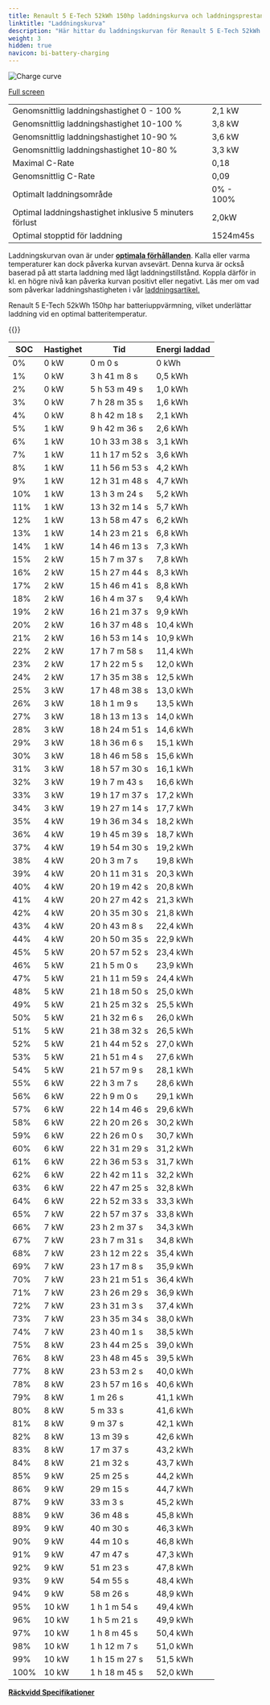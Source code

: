 ```yaml
---
title: Renault 5 E-Tech 52kWh 150hp laddningskurva och laddningsprestanda
linktitle: "Laddningskurva"
description: "Här hittar du laddningskurvan för Renault 5 E-Tech 52kWh 150hp."
weight: 3
hidden: true
navicon: bi-battery-charging
---
```

<!-- markdownlint-disable MD033 -->
<img src="../chargingcurve.svg" alt="Charge curve" class="img-fluid">

[Full screen](../chargingcurve.svg)


<table class="table table-striped border">
<tbody>
<tr>
<td>Genomsnittlig laddningshastighet 0 - 100 %</td><td>2,1 kW</td>
</tr>
<tr>
<td>Genomsnittlig laddningshastighet 10-100 %</td><td>3,8 kW</td>
</tr>
<tr>
<td>Genomsnittlig laddningshastighet 10-90 %</td><td>3,6 kW</td>
</tr>
<tr>
<td>Genomsnittlig laddningshastighet 10-80 %</td><td>3,3 kW</td>
</tr>
<tr>
<td>Maximal C-Rate</td><td>0,18</td>
</tr>
<tr>
<td>Genomsnittlig C-Rate</td><td>0,09</td>
</tr>
<tr>
<td>Optimalt laddningsområde</td><td>0% - 100%</td>
</tr>
<tr>
<td>Optimal laddningshastighet inklusive 5 minuters förlust</td><td>2,0kW</td>
</tr>
<tr>
<td>Optimal stopptid för laddning</td><td>1524m45s</td>
</tr>
</tbody>
</table>


Laddningskurvan ovan är under **[optimala förhållanden](../../../../../technology/battery/charging/#temperatur)**. Kalla eller varma temperaturer kan dock påverka kurvan avsevärt. Denna kurva är också baserad på att starta laddning med lågt laddningstillstånd. Koppla därför in kl. en högre nivå kan påverka kurvan positivt eller negativt. Läs mer om vad som påverkar laddningshastigheten i vår [laddningsartikel.](../../../../../technology/battery/charging/)


Renault 5 E-Tech 52kWh 150hp har batteriuppvärmning, vilket underlättar laddning vid en optimal batteritemperatur.


{{<evkxdisplayaddarticle />}}
<table class="table table-striped border">
<thead>
<tr><th>SOC</th><th>Hastighet</th><th>Tid</th><th>Energi laddad</th></tr>
</thead>
<tbody>
<tr>
<td>0%</td><td>0 kW</td><td> 0 m 0 s </td><td>0 kWh </td>
</tr>
<tr>
<td>1%</td><td>0 kW</td><td>3 h 41 m 8 s </td><td>0,5 kWh </td>
</tr>
<tr>
<td>2%</td><td>0 kW</td><td>5 h 53 m 49 s </td><td>1,0 kWh </td>
</tr>
<tr>
<td>3%</td><td>0 kW</td><td>7 h 28 m 35 s </td><td>1,6 kWh </td>
</tr>
<tr>
<td>4%</td><td>0 kW</td><td>8 h 42 m 18 s </td><td>2,1 kWh </td>
</tr>
<tr>
<td>5%</td><td>1 kW</td><td>9 h 42 m 36 s </td><td>2,6 kWh </td>
</tr>
<tr>
<td>6%</td><td>1 kW</td><td>10 h 33 m 38 s </td><td>3,1 kWh </td>
</tr>
<tr>
<td>7%</td><td>1 kW</td><td>11 h 17 m 52 s </td><td>3,6 kWh </td>
</tr>
<tr>
<td>8%</td><td>1 kW</td><td>11 h 56 m 53 s </td><td>4,2 kWh </td>
</tr>
<tr>
<td>9%</td><td>1 kW</td><td>12 h 31 m 48 s </td><td>4,7 kWh </td>
</tr>
<tr>
<td>10%</td><td>1 kW</td><td>13 h 3 m 24 s </td><td>5,2 kWh </td>
</tr>
<tr>
<td>11%</td><td>1 kW</td><td>13 h 32 m 14 s </td><td>5,7 kWh </td>
</tr>
<tr>
<td>12%</td><td>1 kW</td><td>13 h 58 m 47 s </td><td>6,2 kWh </td>
</tr>
<tr>
<td>13%</td><td>1 kW</td><td>14 h 23 m 21 s </td><td>6,8 kWh </td>
</tr>
<tr>
<td>14%</td><td>1 kW</td><td>14 h 46 m 13 s </td><td>7,3 kWh </td>
</tr>
<tr>
<td>15%</td><td>2 kW</td><td>15 h 7 m 37 s </td><td>7,8 kWh </td>
</tr>
<tr>
<td>16%</td><td>2 kW</td><td>15 h 27 m 44 s </td><td>8,3 kWh </td>
</tr>
<tr>
<td>17%</td><td>2 kW</td><td>15 h 46 m 41 s </td><td>8,8 kWh </td>
</tr>
<tr>
<td>18%</td><td>2 kW</td><td>16 h 4 m 37 s </td><td>9,4 kWh </td>
</tr>
<tr>
<td>19%</td><td>2 kW</td><td>16 h 21 m 37 s </td><td>9,9 kWh </td>
</tr>
<tr>
<td>20%</td><td>2 kW</td><td>16 h 37 m 48 s </td><td>10,4 kWh </td>
</tr>
<tr>
<td>21%</td><td>2 kW</td><td>16 h 53 m 14 s </td><td>10,9 kWh </td>
</tr>
<tr>
<td>22%</td><td>2 kW</td><td>17 h 7 m 58 s </td><td>11,4 kWh </td>
</tr>
<tr>
<td>23%</td><td>2 kW</td><td>17 h 22 m 5 s </td><td>12,0 kWh </td>
</tr>
<tr>
<td>24%</td><td>2 kW</td><td>17 h 35 m 38 s </td><td>12,5 kWh </td>
</tr>
<tr>
<td>25%</td><td>3 kW</td><td>17 h 48 m 38 s </td><td>13,0 kWh </td>
</tr>
<tr>
<td>26%</td><td>3 kW</td><td>18 h 1 m 9 s </td><td>13,5 kWh </td>
</tr>
<tr>
<td>27%</td><td>3 kW</td><td>18 h 13 m 13 s </td><td>14,0 kWh </td>
</tr>
<tr>
<td>28%</td><td>3 kW</td><td>18 h 24 m 51 s </td><td>14,6 kWh </td>
</tr>
<tr>
<td>29%</td><td>3 kW</td><td>18 h 36 m 6 s </td><td>15,1 kWh </td>
</tr>
<tr>
<td>30%</td><td>3 kW</td><td>18 h 46 m 58 s </td><td>15,6 kWh </td>
</tr>
<tr>
<td>31%</td><td>3 kW</td><td>18 h 57 m 30 s </td><td>16,1 kWh </td>
</tr>
<tr>
<td>32%</td><td>3 kW</td><td>19 h 7 m 43 s </td><td>16,6 kWh </td>
</tr>
<tr>
<td>33%</td><td>3 kW</td><td>19 h 17 m 37 s </td><td>17,2 kWh </td>
</tr>
<tr>
<td>34%</td><td>3 kW</td><td>19 h 27 m 14 s </td><td>17,7 kWh </td>
</tr>
<tr>
<td>35%</td><td>4 kW</td><td>19 h 36 m 34 s </td><td>18,2 kWh </td>
</tr>
<tr>
<td>36%</td><td>4 kW</td><td>19 h 45 m 39 s </td><td>18,7 kWh </td>
</tr>
<tr>
<td>37%</td><td>4 kW</td><td>19 h 54 m 30 s </td><td>19,2 kWh </td>
</tr>
<tr>
<td>38%</td><td>4 kW</td><td>20 h 3 m 7 s </td><td>19,8 kWh </td>
</tr>
<tr>
<td>39%</td><td>4 kW</td><td>20 h 11 m 31 s </td><td>20,3 kWh </td>
</tr>
<tr>
<td>40%</td><td>4 kW</td><td>20 h 19 m 42 s </td><td>20,8 kWh </td>
</tr>
<tr>
<td>41%</td><td>4 kW</td><td>20 h 27 m 42 s </td><td>21,3 kWh </td>
</tr>
<tr>
<td>42%</td><td>4 kW</td><td>20 h 35 m 30 s </td><td>21,8 kWh </td>
</tr>
<tr>
<td>43%</td><td>4 kW</td><td>20 h 43 m 8 s </td><td>22,4 kWh </td>
</tr>
<tr>
<td>44%</td><td>4 kW</td><td>20 h 50 m 35 s </td><td>22,9 kWh </td>
</tr>
<tr>
<td>45%</td><td>5 kW</td><td>20 h 57 m 52 s </td><td>23,4 kWh </td>
</tr>
<tr>
<td>46%</td><td>5 kW</td><td>21 h 5 m 0 s </td><td>23,9 kWh </td>
</tr>
<tr>
<td>47%</td><td>5 kW</td><td>21 h 11 m 59 s </td><td>24,4 kWh </td>
</tr>
<tr>
<td>48%</td><td>5 kW</td><td>21 h 18 m 50 s </td><td>25,0 kWh </td>
</tr>
<tr>
<td>49%</td><td>5 kW</td><td>21 h 25 m 32 s </td><td>25,5 kWh </td>
</tr>
<tr>
<td>50%</td><td>5 kW</td><td>21 h 32 m 6 s </td><td>26,0 kWh </td>
</tr>
<tr>
<td>51%</td><td>5 kW</td><td>21 h 38 m 32 s </td><td>26,5 kWh </td>
</tr>
<tr>
<td>52%</td><td>5 kW</td><td>21 h 44 m 52 s </td><td>27,0 kWh </td>
</tr>
<tr>
<td>53%</td><td>5 kW</td><td>21 h 51 m 4 s </td><td>27,6 kWh </td>
</tr>
<tr>
<td>54%</td><td>5 kW</td><td>21 h 57 m 9 s </td><td>28,1 kWh </td>
</tr>
<tr>
<td>55%</td><td>6 kW</td><td>22 h 3 m 7 s </td><td>28,6 kWh </td>
</tr>
<tr>
<td>56%</td><td>6 kW</td><td>22 h 9 m 0 s </td><td>29,1 kWh </td>
</tr>
<tr>
<td>57%</td><td>6 kW</td><td>22 h 14 m 46 s </td><td>29,6 kWh </td>
</tr>
<tr>
<td>58%</td><td>6 kW</td><td>22 h 20 m 26 s </td><td>30,2 kWh </td>
</tr>
<tr>
<td>59%</td><td>6 kW</td><td>22 h 26 m 0 s </td><td>30,7 kWh </td>
</tr>
<tr>
<td>60%</td><td>6 kW</td><td>22 h 31 m 29 s </td><td>31,2 kWh </td>
</tr>
<tr>
<td>61%</td><td>6 kW</td><td>22 h 36 m 53 s </td><td>31,7 kWh </td>
</tr>
<tr>
<td>62%</td><td>6 kW</td><td>22 h 42 m 11 s </td><td>32,2 kWh </td>
</tr>
<tr>
<td>63%</td><td>6 kW</td><td>22 h 47 m 25 s </td><td>32,8 kWh </td>
</tr>
<tr>
<td>64%</td><td>6 kW</td><td>22 h 52 m 33 s </td><td>33,3 kWh </td>
</tr>
<tr>
<td>65%</td><td>7 kW</td><td>22 h 57 m 37 s </td><td>33,8 kWh </td>
</tr>
<tr>
<td>66%</td><td>7 kW</td><td>23 h 2 m 37 s </td><td>34,3 kWh </td>
</tr>
<tr>
<td>67%</td><td>7 kW</td><td>23 h 7 m 31 s </td><td>34,8 kWh </td>
</tr>
<tr>
<td>68%</td><td>7 kW</td><td>23 h 12 m 22 s </td><td>35,4 kWh </td>
</tr>
<tr>
<td>69%</td><td>7 kW</td><td>23 h 17 m 8 s </td><td>35,9 kWh </td>
</tr>
<tr>
<td>70%</td><td>7 kW</td><td>23 h 21 m 51 s </td><td>36,4 kWh </td>
</tr>
<tr>
<td>71%</td><td>7 kW</td><td>23 h 26 m 29 s </td><td>36,9 kWh </td>
</tr>
<tr>
<td>72%</td><td>7 kW</td><td>23 h 31 m 3 s </td><td>37,4 kWh </td>
</tr>
<tr>
<td>73%</td><td>7 kW</td><td>23 h 35 m 34 s </td><td>38,0 kWh </td>
</tr>
<tr>
<td>74%</td><td>7 kW</td><td>23 h 40 m 1 s </td><td>38,5 kWh </td>
</tr>
<tr>
<td>75%</td><td>8 kW</td><td>23 h 44 m 25 s </td><td>39,0 kWh </td>
</tr>
<tr>
<td>76%</td><td>8 kW</td><td>23 h 48 m 45 s </td><td>39,5 kWh </td>
</tr>
<tr>
<td>77%</td><td>8 kW</td><td>23 h 53 m 2 s </td><td>40,0 kWh </td>
</tr>
<tr>
<td>78%</td><td>8 kW</td><td>23 h 57 m 16 s </td><td>40,6 kWh </td>
</tr>
<tr>
<td>79%</td><td>8 kW</td><td> 1 m 26 s </td><td>41,1 kWh </td>
</tr>
<tr>
<td>80%</td><td>8 kW</td><td> 5 m 33 s </td><td>41,6 kWh </td>
</tr>
<tr>
<td>81%</td><td>8 kW</td><td> 9 m 37 s </td><td>42,1 kWh </td>
</tr>
<tr>
<td>82%</td><td>8 kW</td><td> 13 m 39 s </td><td>42,6 kWh </td>
</tr>
<tr>
<td>83%</td><td>8 kW</td><td> 17 m 37 s </td><td>43,2 kWh </td>
</tr>
<tr>
<td>84%</td><td>8 kW</td><td> 21 m 32 s </td><td>43,7 kWh </td>
</tr>
<tr>
<td>85%</td><td>9 kW</td><td> 25 m 25 s </td><td>44,2 kWh </td>
</tr>
<tr>
<td>86%</td><td>9 kW</td><td> 29 m 15 s </td><td>44,7 kWh </td>
</tr>
<tr>
<td>87%</td><td>9 kW</td><td> 33 m 3 s </td><td>45,2 kWh </td>
</tr>
<tr>
<td>88%</td><td>9 kW</td><td> 36 m 48 s </td><td>45,8 kWh </td>
</tr>
<tr>
<td>89%</td><td>9 kW</td><td> 40 m 30 s </td><td>46,3 kWh </td>
</tr>
<tr>
<td>90%</td><td>9 kW</td><td> 44 m 10 s </td><td>46,8 kWh </td>
</tr>
<tr>
<td>91%</td><td>9 kW</td><td> 47 m 47 s </td><td>47,3 kWh </td>
</tr>
<tr>
<td>92%</td><td>9 kW</td><td> 51 m 23 s </td><td>47,8 kWh </td>
</tr>
<tr>
<td>93%</td><td>9 kW</td><td> 54 m 55 s </td><td>48,4 kWh </td>
</tr>
<tr>
<td>94%</td><td>9 kW</td><td> 58 m 26 s </td><td>48,9 kWh </td>
</tr>
<tr>
<td>95%</td><td>10 kW</td><td>1 h 1 m 54 s </td><td>49,4 kWh </td>
</tr>
<tr>
<td>96%</td><td>10 kW</td><td>1 h 5 m 21 s </td><td>49,9 kWh </td>
</tr>
<tr>
<td>97%</td><td>10 kW</td><td>1 h 8 m 45 s </td><td>50,4 kWh </td>
</tr>
<tr>
<td>98%</td><td>10 kW</td><td>1 h 12 m 7 s </td><td>51,0 kWh </td>
</tr>
<tr>
<td>99%</td><td>10 kW</td><td>1 h 15 m 27 s </td><td>51,5 kWh </td>
</tr>
<tr>
<td>100%</td><td>10 kW</td><td>1 h 18 m 45 s </td><td>52,0 kWh </td>
</tr>
</tbody>
</table>

<div class="mt-3 mb-3">
<a href="../rangeandconsumption/" class="text-decoration-none text-black">
<strong><i class="bi-arrow-left"></i> Räckvidd </strong>
</a>
<a href="../specifications/" class="text-decoration-none text-black float-end">
<strong>Specifikationer <i class="bi-arrow-right"></i></strong>
</a>
</div>
